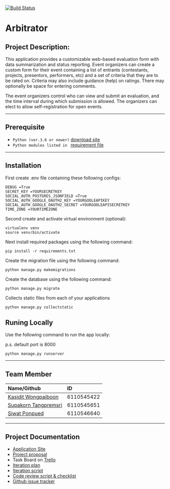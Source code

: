 [![Build Status](https://travis-ci.com/Winternight9/Arbitrator.svg?branch=develop)](https://travis-ci.com/Winternight9/Arbitrator)
# **Arbitrator** 
## **Project Description:**

<p> This application provides a customizable web-based evaluation form with data summarization and status reporting.  Event organizers can create a custom form for their event containing a list of entrants (contestants, projects, presentors, performers, etc) and a set of criteria that they are to be rated on. Criteria may also include guidance (help) on ratings.  There may optionally be space for entering comments. </p>
<p>The event organizers control who can view and submit an evaluation, and the time interval during which submission is allowed.  The organizers can elect to allow self-registration for open events. </p>

---
## **Prerequisite**
- `Python (ver.3.6 or newer)` [download site](https://www.python.org/downloads/)
- `Python modules listed in ` [requirement file](requirements.txt)

---
## **Installation**

First create .env file containing these following configs:
```
DEBUG =True
SECRET_KEY =YOURSECRETKEY
SOCIAL_AUTH_POSTGRES_JSONFIELD =True
SOCIAL_AUTH_GOOGLE_OAUTH2_KEY =YOURGOOLEAPIKEY
SOCIAL_AUTH_GOOGLE_OAUTH2_SECRET =YOURGOOLEAPISECRETKEY
TIME_ZONE =YOURTIMEZONE
```

Second create and activate virtual environment (optional):
```
virtualenv venv
source venv/bin/activate
```

Next install required packages using the following command:
```
pip install -r requirements.txt 
```

Create the migration file using the following command:
```
python manage.py makemigrations
```

Create the database using the following command:
```
python manage.py migrate
```

Collects static files from each of your applications
```
python manage.py collectstatic
```

## **Runing Locally**

Use the following command to run the app locally:

p.s. default port is 8000

```
python manage.py runserver
```

---
## **Team Member**
| Name/Github | ID 
|:--|:--
|[Kasidit Wongpaiboon](https://github.com/BenZacs) |6110545422 
|[Supakorn Tangpremsri](https://github.com/Winternight9) |6110545651
|[Siwat Ponpued](https://github.com/KornSiwat) |6110546640 

---
## **Project Documentation**

- [Application Site](https://arbitrator-isp.herokuapp.com/)
- [Project proposal](https://docs.google.com/document/d/1kTY7dEEr1uGpcEcjVZOhP0TgsJtu_pWC3rOKDfO9P_s/edit?usp=sharing)
- Task Board on [Trello](https://trello.com/b/VRIh1G2A/arbitrator)
- [Iteration plan](https://docs.google.com/document/d/1fXLNDfrdQ5OEX7WIRAhF1MOurH1jjK2mBHLmrH1Qhdc/edit?usp=sharing)
- [Iteration script](https://docs.google.com/document/d/1SIVhFa8ENOlhmjqFwTwIH4pjj2gcpML4t7fsYj02RDk/edit?usp=sharing)
- [Code review script & checklist](https://docs.google.com/document/d/1yKp1QEeML1Y40vKWtDQXcF1b86ywMhAMUPt1jFsnZ90/edit?usp=sharing)
- [Github issue tracker](https://github.com/Winternight9/Arbitrator/issues)
